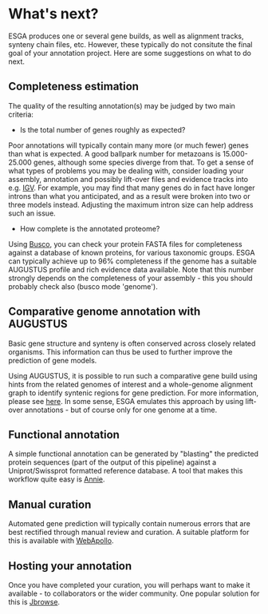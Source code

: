# What's next?

ESGA produces one or several gene builds, as well as alignment tracks, synteny chain files, etc. However, these typically do not consitute the final goal of your annotation project. Here are some suggestions on what to do next. 

## Completeness estimation

The quality of the resulting annotation(s) may be judged by two main criteria:

* Is the total number of genes roughly as expected?

Poor annotations will typically contain many more (or much fewer) genes than what is expected. A good ballpark number for metazoans is 15.000-25.000 genes, although some species diverge from that. To get a sense of what types of problems you may be dealing with, consider loading your assembly, annotation and possibly lift-over files and evidence tracks into e.g. [IGV](https://software.broadinstitute.org/software/igv/). For example, you may find that many genes do in fact have longer introns than what you anticipated, and as a result were broken into two or three models instead. Adjusting the maximum intron size can help address such an issue. 

* How complete is the annotated proteome?

Using [Busco](https://busco.ezlab.org/), you can check your protein FASTA files for completeness against a database of known proteins, for various taxonomic groups. ESGA can typically achieve up to 96% completeness if the genome has a suitable AUGUSTUS profile and rich evidence data available. Note that this number strongly depends on the completeness of your assembly - this you should probably check also (busco mode 'genome'). 

## Comparative genome annotation with AUGUSTUS

Basic gene structure and synteny is often conserved across closely related organisms. This information can thus be used to further improve
the prediction of gene models. 

Using AUGUSTUS, it is possible to run such a comparative gene build using hints from the related genomes of interest and a whole-genome alignment
graph to identify syntenic regions for gene prediction. For more information, please see [here](http://bioinf.uni-greifswald.de/augustus/binaries/tutorial-cgp/). In some sense, ESGA emulates this approach by using lift-over annotations - but of course only for one genome at a time.  

## Functional annotation

A simple functional annotation can be generated by "blasting" the predicted protein sequences (part of the output of this pipeline) against a
Uniprot/Swissprot formatted reference database. A tool that makes this workflow quite easy is [Annie](http://genomeannotation.github.io/annie/).

## Manual curation

Automated gene prediction will typically contain numerous errors that are best rectified through manual review and curation. A suitable platform
for this is available with [WebApollo](http://genomearchitect.github.io/).

## Hosting your annotation

Once you have completed your curation, you will perhaps want to make it available - to collaborators or the wider community. One popular solution for this is [Jbrowse](https://jbrowse.org/jb2/).
